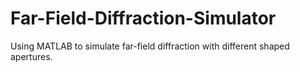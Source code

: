 # Far-Field-Diffraction-Simulator
Using MATLAB to simulate far-field diffraction with different shaped apertures.
